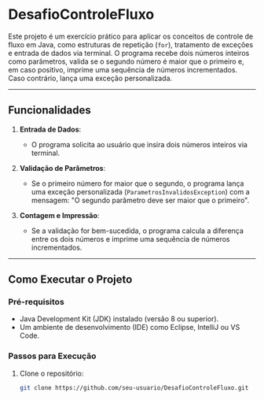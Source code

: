 # DesafioControleFluxo

Este projeto é um exercício prático para aplicar os conceitos de controle de fluxo em Java, como estruturas de repetição (`for`), tratamento de exceções e entrada de dados via terminal. O programa recebe dois números inteiros como parâmetros, valida se o segundo número é maior que o primeiro e, em caso positivo, imprime uma sequência de números incrementados. Caso contrário, lança uma exceção personalizada.

---

## Funcionalidades

1. **Entrada de Dados**:
   - O programa solicita ao usuário que insira dois números inteiros via terminal.

2. **Validação de Parâmetros**:
   - Se o primeiro número for maior que o segundo, o programa lança uma exceção personalizada (`ParametrosInvalidosException`) com a mensagem: "O segundo parâmetro deve ser maior que o primeiro".

3. **Contagem e Impressão**:
   - Se a validação for bem-sucedida, o programa calcula a diferença entre os dois números e imprime uma sequência de números incrementados.

---

## Como Executar o Projeto

### Pré-requisitos

- Java Development Kit (JDK) instalado (versão 8 ou superior).
- Um ambiente de desenvolvimento (IDE) como Eclipse, IntelliJ ou VS Code.

### Passos para Execução

1. Clone o repositório:
   ```bash
   git clone https://github.com/seu-usuario/DesafioControleFluxo.git
